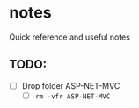 # notes
Quick reference and useful notes

## TODO:
- [ ] Drop folder ASP-NET-MVC
	- [ ] `rm -vfr ASP-NET-MVC`
